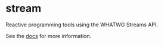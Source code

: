 # stream

Reactive programming tools using the WHATWG Streams API.

See the [docs](https://johngeorgewright.github.io/stream/) for more information.
